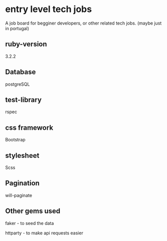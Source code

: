 # entry level tech jobs

A job board for begginer developers, or other related tech jobs. (maybe just in portugal)

## ruby-version

3.2.2

## Database

postgreSQL

## test-library

rspec

## css framework

Bootstrap

## stylesheet

Scss

## Pagination

will-paginate

## Other gems used

faker - to seed the data

httparty - to make api requests easier
